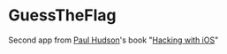 # GuessTheFlag

Second app from [Paul Hudson](https://github.com/twostraws)'s book "[Hacking with iOS](https://www.hackingwithswift.com/store/hacking-with-ios)"
